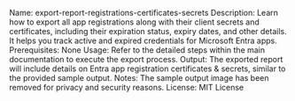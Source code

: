 Name: export-report-registrations-certificates-secrets
Description: Learn how to export all app registrations along with their client secrets and certificates, including their expiration status, expiry dates, and other details. It helps you track active and expired credentials for Microsoft Entra apps.
Prerequisites: None
Usage: Refer to the detailed steps within the main documentation to execute the export process.
Output: The exported report will include details on Entra app registration certificates & secrets, similar to the provided sample output.
Notes: The sample output image has been removed for privacy and security reasons.
License: MIT License